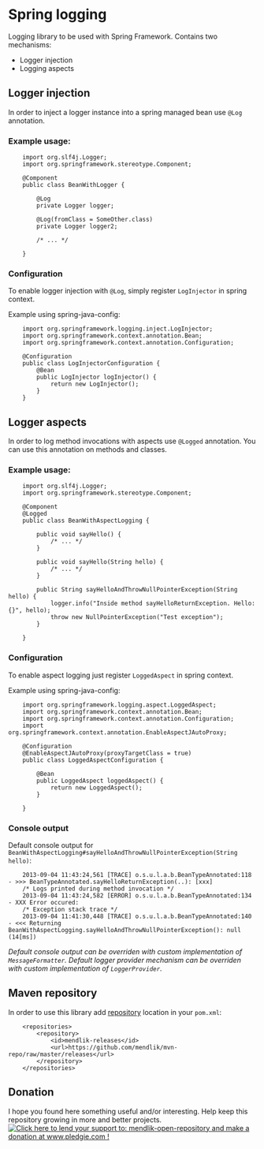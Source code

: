 Spring logging
==============

Logging library to be used with Spring Framework.
Contains two mechanisms:

- Logger injection 
- Logging aspects

Logger injection
----------------

In order to inject a logger instance into a spring managed bean use `@Log` annotation.

### Example usage:

		
		import org.slf4j.Logger;
		import org.springframework.stereotype.Component;

		@Component
		public class BeanWithLogger {
			
			@Log
			private Logger logger;

			@Log(fromClass = SomeOther.class)
			private Logger logger2;
			
			/* ... */
			
		}

### Configuration

To enable logger injection with `@Log`, simply register `LogInjector` in spring context.

Example using spring-java-config:

		import org.springframework.logging.inject.LogInjector;
		import org.springframework.context.annotation.Bean;
		import org.springframework.context.annotation.Configuration;

		@Configuration
		public class LogInjectorConfiguration {
			@Bean
			public LogInjector logInjector() {
				return new LogInjector();
			}
		}

Logger aspects
--------------

In order to log method invocations with aspects use `@Logged` annotation.
You can use this annotation on methods and classes.

### Example usage:

		import org.slf4j.Logger;
		import org.springframework.stereotype.Component;

		@Component
		@Logged
		public class BeanWithAspectLogging {
	
			public void sayHello() {
				/* ... */
			}

			public void sayHello(String hello) {
				/* ... */
			}

			public String sayHelloAndThrowNullPointerException(String hello) {
				logger.info("Inside method sayHelloReturnException. Hello: {}", hello);
				throw new NullPointerException("Test exception");
			}
	
		}

### Configuration

To enable aspect logging just register `LoggedAspect` in spring context.

Example using spring-java-config:

		import org.springframework.logging.aspect.LoggedAspect;
		import org.springframework.context.annotation.Bean;
		import org.springframework.context.annotation.Configuration;
		import org.springframework.context.annotation.EnableAspectJAutoProxy;

		@Configuration
		@EnableAspectJAutoProxy(proxyTargetClass = true)
		public class LoggedAspectConfiguration {

			@Bean
			public LoggedAspect loggedAspect() {
				return new LoggedAspect();
			}

		}

### Console output

Default console output for `BeanWithAspectLogging#sayHelloAndThrowNullPointerException(String hello)`:

		2013-09-04 11:43:24,561 [TRACE] o.s.u.l.a.b.BeanTypeAnnotated:118 - >>> BeanTypeAnnotated.sayHelloReturnException(..): [xxx]
		/* Logs printed during method invocation */
		2013-09-04 11:43:24,582 [ERROR] o.s.u.l.a.b.BeanTypeAnnotated:134 - XXX Error occured: 
		/* Exception stack trace */
		2013-09-04 11:41:30,448 [TRACE] o.s.u.l.a.b.BeanTypeAnnotated:140 - <<< Returning BeanWithAspectLogging.sayHelloAndThrowNullPointerException(): null (14[ms])

*Default console output can be overriden with custom implementation of `MessageFormatter`.*
*Default logger provider mechanism can be overriden with custom implementation of `LoggerProvider`.*


Maven repository
----------------

In order to use this library add [repository](http://github.com/mendlik/mvn-repo) location in your `pom.xml`:

		<repositories>
		    <repository>
		        <id>mendlik-releases</id>
		        <url>https://github.com/mendlik/mvn-repo/raw/master/releases</url>
		    </repository>
		</repositories>

Donation
--------
I hope you found here something useful and/or interesting.
Help keep this repository growing in more and better projects. 
<a href='http://www.pledgie.com/campaigns/22261'><img alt='Click here to lend your support to: mendlik-open-repository and make a donation at www.pledgie.com !' src='http://www.pledgie.com/campaigns/22261.png?skin_name=chrome' border='0' /></a>
